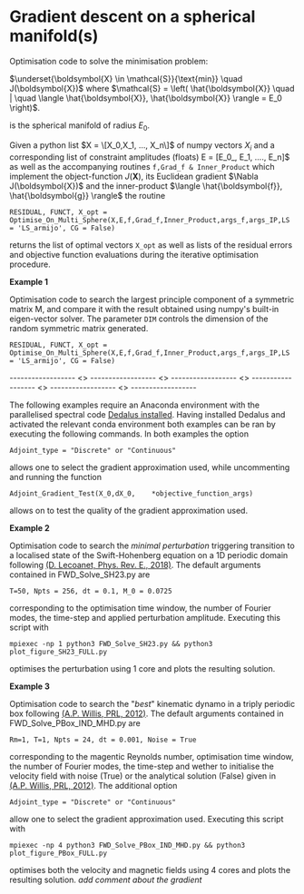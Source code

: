 # Gradient descent on a spherical manifold(s)

Optimisation code to solve the minimisation problem:

$\underset{\boldsymbol{X} \in \mathcal{S}}{\text{min}} \quad J(\boldsymbol{X})$  where $\mathcal{S} = \left( \hat{\boldsymbol{X}} \quad | \quad \langle \hat{\boldsymbol{X}}, \hat{\boldsymbol{X}} \rangle = E_0 \right)$.

is the spherical manifold of radius $E_0$. 

Given a python list $X = \[X_0,X_1, ..., X_n\]$ of numpy vectors $X_i$ and a corresponding list of constraint amplitudes (floats) E = \[E_0_, E_1, ...., E_n]$
as well as the accompanying routines `f,Grad_f & Inner_Product` which implement the object-function $J(\boldsymbol{X})$, its Euclidean gradient $\Nabla J(\boldsymbol{X})$ and the inner-product $\langle \hat{\boldsymbol{f}}, \hat{\boldsymbol{g}} \rangle$ the routine

`RESIDUAL, FUNCT, X_opt = Optimise_On_Multi_Sphere(X,E,f,Grad_f,Inner_Product,args_f,args_IP,LS = 'LS_armijo', CG = False)`

returns the list of optimal vectors `X_opt` as well as lists of the residual errors and objective function evaluations during the iterative optimisation procedure.

**Example 1**

Optimisation code to search the largest principle component of a symmetric matrix M, and compare it with the result obtained using numpy's built-in eigen-vector solver. The parameter `DIM` controls the dimension of the random symmetric matrix generated.

`RESIDUAL, FUNCT, X_opt = Optimise_On_Multi_Sphere(X,E,f,Grad_f,Inner_Product,args_f,args_IP,LS = 'LS_armijo', CG = False)`

------------------  <>  ------------------  <>  ------------------  <>  ------------------  <>  ------------------  <>  ------------------ 

The following examples require an Anaconda environment with the parallelised spectral code [Dedalus installed](https://dedalus-project.org). Having installed Dedalus and activated the relevant conda environment both examples can be ran by executing the following commands. In both examples the option

`Adjoint_type = "Discrete" or "Continuous"`

allows one to select the gradient approximation used, while uncommenting and running the function 

`Adjoint_Gradient_Test(X_0,dX_0,	*objective_function_args)`

allows on to test the quality of the gradient approximation used.

**Example 2**

Optimisation code to search the *minimal perturbation* triggering transition to a localised state of the Swift-Hohenberg equation on a 1D periodic domain following [(D. Lecoanet, Phys. Rev. E., 2018)](https://link.aps.org/doi/10.1103/PhysRevE.97.012212). The default arguments contained in FWD_Solve_SH23.py are

`T=50, Npts = 256, dt = 0.1, M_0 = 0.0725`

corresponding to the optimisation time window, the number of Fourier modes, the time-step and applied perturbation amplitude.  Executing this script with 

`mpiexec -np 1 python3 FWD_Solve_SH23.py && python3 plot_figure_SH23_FULL.py`

optimises the perturbation using 1 core and plots the resulting solution.

**Example 3**

Optimisation code to search the "*best*" kinematic dynamo in a triply periodic box following [(A.P. Willis, PRL, 2012)](https://doi.org/10.1103/PhysRevLett.109.251101). The default arguments contained in FWD_Solve_PBox_IND_MHD.py are

`Rm=1, T=1, Npts = 24, dt = 0.001, Noise = True`

corresponding to the magentic Reynolds number, optimisation time window, the number of Fourier modes, the time-step and wether to initialise the velocity field with noise (True) or the analytical solution (False) given in [(A.P. Willis, PRL, 2012)](https://doi.org/10.1103/PhysRevLett.109.251101). The additional option

`Adjoint_type = "Discrete" or "Continuous"`

allow one to select the gradient approximation used. Executing this script with 

`mpiexec -np 4 python3 FWD_Solve_PBox_IND_MHD.py && python3 plot_figure_PBox_FULL.py`

optimises both the velocity and magnetic fields using 4 cores and plots the resulting solution. *add comment about the gradient*
